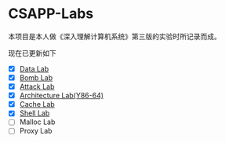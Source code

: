 # CSAPP-Labs

本项目是本人做《深入理解计算机系统》第三版的实验时所记录而成。

现在已更新如下

-   [x] [Data Lab](https://github.com/jokerD888/CSAPP-Labs/blob/main/datalab-handout/CSAPP%20Data%20Lab.md)
-   [x] [Bomb Lab](https://github.com/jokerD888/CSAPP-Labs/blob/main/bomblab/CSAPP%20Bomb%20Lab.md)
-   [x] [Attack Lab](https://github.com/jokerD888/CSAPP-Labs/blob/main/attacklab/Attack%20Lab.md)
-   [x] [Architecture Lab(Y86-64)](https://github.com/jokerD888/CSAPP-Labs/blob/main/archlab-handout/CSAPP%20Architecture%20Lab.md)
-   [x] [Cache Lab](https://github.com/jokerD888/CSAPP-Labs/blob/main/cachelab-handout/CSAPP%20Cache%20Lab.md)
-   [x] [Shell Lab](https://github.com/jokerD888/CSAPP-Labs/blob/main/shlab-handout/CSAPP%20Shell%20Lab.md)
-   [ ] Malloc Lab
-   [ ] Proxy Lab